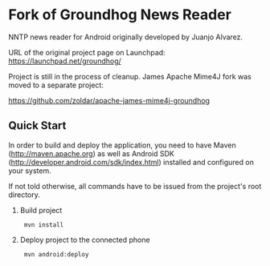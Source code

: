 Fork of Groundhog News Reader
=============================

NNTP news reader for Android originally developed by Juanjo Alvarez.

URL of the original project page on Launchpad: https://launchpad.net/groundhog/ 

Project is still in the process of cleanup. 
James Apache Mime4J fork was moved to a separate project:

https://github.com/zoldar/apache-james-mime4j-groundhog

Quick Start
-----------

In order to build and deploy the application, you need to have Maven (http://maven.apache.org) as well as Android SDK (http://developer.android.com/sdk/index.html) installed and configured on your system.

If not told otherwise, all commands have to be issued from the project's root directory.

1. Build project 

        mvn install

2. Deploy project to the connected phone

        mvn android:deploy
